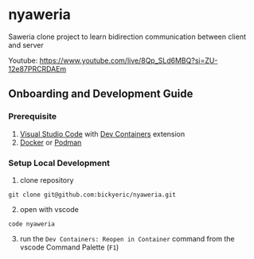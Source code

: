 # nyaweria

Saweria clone project to learn bidirection communication between client and server

Youtube: <https://www.youtube.com/live/8Qp_SLd6MBQ?si=ZU-12e87PRCRDAEm>

## Onboarding and Development Guide

### Prerequisite

1. [Visual Studio Code](https://code.visualstudio.com/) with [Dev Containers](https://marketplace.visualstudio.com/items?itemName=ms-vscode-remote.remote-containers) extension
2. [Docker](https://www.docker.com/get-started/) or [Podman](https://podman.io/docs/installation)

### Setup Local Development

1. clone repository

```shell
git clone git@github.com:bickyeric/nyaweria.git
```

2. open with vscode

```shell
code nyaweria
```

3. run the `Dev Containers: Reopen in Container` command from the vscode Command Palette (`F1`)
